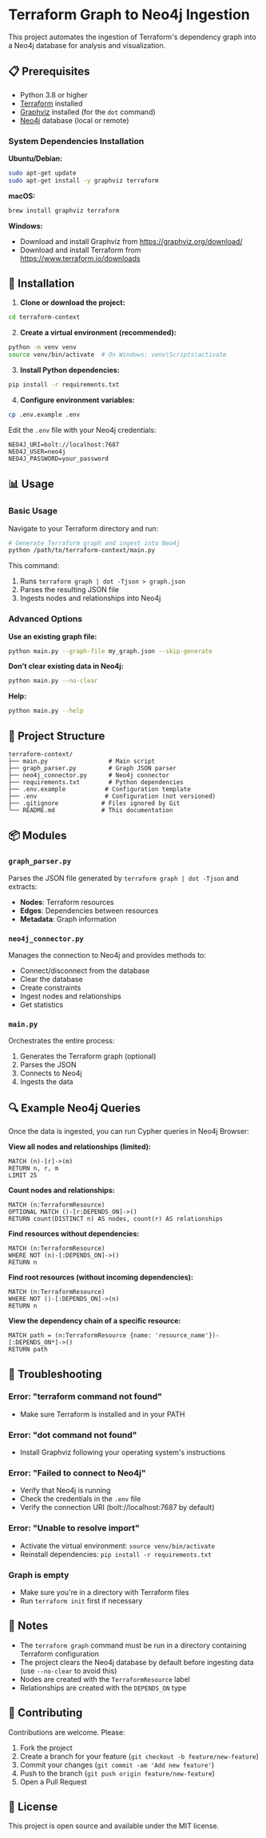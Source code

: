 # Terraform Graph to Neo4j Ingestion

This project automates the ingestion of Terraform's dependency graph into a Neo4j database for analysis and visualization.

## 📋 Prerequisites

- Python 3.8 or higher
- [Terraform](https://www.terraform.io/downloads) installed
- [Graphviz](https://graphviz.org/download/) installed (for the `dot` command)
- [Neo4j](https://neo4j.com/download/) database (local or remote)

### System Dependencies Installation

**Ubuntu/Debian:**
```bash
sudo apt-get update
sudo apt-get install -y graphviz terraform
```

**macOS:**
```bash
brew install graphviz terraform
```

**Windows:**
- Download and install Graphviz from https://graphviz.org/download/
- Download and install Terraform from https://www.terraform.io/downloads

## 🚀 Installation

1. **Clone or download the project:**
```bash
cd terraform-context
```

2. **Create a virtual environment (recommended):**
```bash
python -m venv venv
source venv/bin/activate  # On Windows: venv\Scripts\activate
```

3. **Install Python dependencies:**
```bash
pip install -r requirements.txt
```

4. **Configure environment variables:**
```bash
cp .env.example .env
```

Edit the `.env` file with your Neo4j credentials:
```env
NEO4J_URI=bolt://localhost:7687
NEO4J_USER=neo4j
NEO4J_PASSWORD=your_password
```

## 📊 Usage

### Basic Usage

Navigate to your Terraform directory and run:

```bash
# Generate Terraform graph and ingest into Neo4j
python /path/to/terraform-context/main.py
```

This command:
1. Runs `terraform graph | dot -Tjson > graph.json`
2. Parses the resulting JSON file
3. Ingests nodes and relationships into Neo4j

### Advanced Options

**Use an existing graph file:**
```bash
python main.py --graph-file my_graph.json --skip-generate
```

**Don't clear existing data in Neo4j:**
```bash
python main.py --no-clear
```

**Help:**
```bash
python main.py --help
```

## 🔧 Project Structure

```
terraform-context/
├── main.py                 # Main script
├── graph_parser.py         # Graph JSON parser
├── neo4j_connector.py      # Neo4j connector
├── requirements.txt        # Python dependencies
├── .env.example           # Configuration template
├── .env                   # Configuration (not versioned)
├── .gitignore            # Files ignored by Git
└── README.md             # This documentation
```

## 📦 Modules

### `graph_parser.py`
Parses the JSON file generated by `terraform graph | dot -Tjson` and extracts:
- **Nodes**: Terraform resources
- **Edges**: Dependencies between resources
- **Metadata**: Graph information

### `neo4j_connector.py`
Manages the connection to Neo4j and provides methods to:
- Connect/disconnect from the database
- Clear the database
- Create constraints
- Ingest nodes and relationships
- Get statistics

### `main.py`
Orchestrates the entire process:
1. Generates the Terraform graph (optional)
2. Parses the JSON
3. Connects to Neo4j
4. Ingests the data

## 🔍 Example Neo4j Queries

Once the data is ingested, you can run Cypher queries in Neo4j Browser:

**View all nodes and relationships (limited):**
```cypher
MATCH (n)-[r]->(m)
RETURN n, r, m
LIMIT 25
```

**Count nodes and relationships:**
```cypher
MATCH (n:TerraformResource)
OPTIONAL MATCH ()-[r:DEPENDS_ON]->()
RETURN count(DISTINCT n) AS nodes, count(r) AS relationships
```

**Find resources without dependencies:**
```cypher
MATCH (n:TerraformResource)
WHERE NOT (n)-[:DEPENDS_ON]->()
RETURN n
```

**Find root resources (without incoming dependencies):**
```cypher
MATCH (n:TerraformResource)
WHERE NOT ()-[:DEPENDS_ON]->(n)
RETURN n
```

**View the dependency chain of a specific resource:**
```cypher
MATCH path = (n:TerraformResource {name: 'resource_name'})-[:DEPENDS_ON*]->()
RETURN path
```

## 🐛 Troubleshooting

### Error: "terraform command not found"
- Make sure Terraform is installed and in your PATH

### Error: "dot command not found"
- Install Graphviz following your operating system's instructions

### Error: "Failed to connect to Neo4j"
- Verify that Neo4j is running
- Check the credentials in the `.env` file
- Verify the connection URI (bolt://localhost:7687 by default)

### Error: "Unable to resolve import"
- Activate the virtual environment: `source venv/bin/activate`
- Reinstall dependencies: `pip install -r requirements.txt`

### Graph is empty
- Make sure you're in a directory with Terraform files
- Run `terraform init` first if necessary

## 📝 Notes

- The `terraform graph` command must be run in a directory containing Terraform configuration
- The project clears the Neo4j database by default before ingesting data (use `--no-clear` to avoid this)
- Nodes are created with the `TerraformResource` label
- Relationships are created with the `DEPENDS_ON` type

## 🤝 Contributing

Contributions are welcome. Please:
1. Fork the project
2. Create a branch for your feature (`git checkout -b feature/new-feature`)
3. Commit your changes (`git commit -am 'Add new feature'`)
4. Push to the branch (`git push origin feature/new-feature`)
5. Open a Pull Request

## 📄 License

This project is open source and available under the MIT license.
